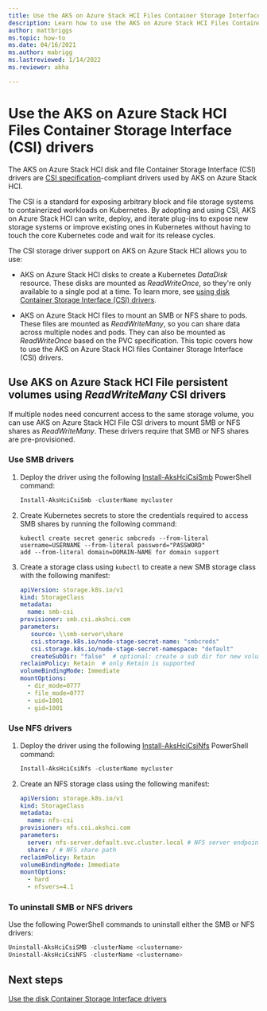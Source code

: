 ```yaml
---
title: Use the AKS on Azure Stack HCI Files Container Storage Interface (CSI) drivers
description: Learn how to use the AKS on Azure Stack HCI Files Container Storage Interface (CSI) drivers.
author: mattbriggs
ms.topic: how-to
ms.date: 04/16/2021
ms.author: mabrigg 
ms.lastreviewed: 1/14/2022
ms.reviewer: abha

---
```


# Use the AKS on Azure Stack HCI Files Container Storage Interface (CSI) drivers

The AKS on Azure Stack HCI disk and file Container Storage Interface (CSI) drivers are [CSI specification](https://github.com/container-storage-interface/spec/blob/master/spec.md)-compliant drivers used by AKS on Azure Stack HCI.

The CSI is a standard for exposing arbitrary block and file storage systems to containerized workloads on Kubernetes. By adopting and using CSI, AKS on Azure Stack HCI can write, deploy, and iterate plug-ins to expose new storage systems or improve existing ones in Kubernetes without having to touch the core Kubernetes code and wait for its release cycles.

The CSI storage driver support on AKS on Azure Stack HCI allows you to use:

- AKS on Azure Stack HCI disks to create a Kubernetes *DataDisk* resource. These disks are mounted as *ReadWriteOnce*, so they're only available to a single pod at a time. To learn more, see [using disk Container Storage Interface (CSI) drivers](./container-storage-interface-disks.md). 

- AKS on Azure Stack HCI files to mount an SMB or NFS share to pods. These files are mounted as *ReadWriteMany*, so you can share data across multiple nodes and pods. They can also be mounted as *ReadWriteOnce* based on the PVC specification. This topic covers how to use the AKS on Azure Stack HCI files Container Storage Interface (CSI) drivers.

## Use AKS on Azure Stack HCI File persistent volumes using _ReadWriteMany_ CSI drivers

If multiple nodes need concurrent access to the same storage volume, you can use AKS on Azure Stack HCI File CSI drivers to mount SMB or NFS shares as *ReadWriteMany*. These drivers require that SMB or NFS shares are pre-provisioned.

### Use SMB drivers

1. Deploy the driver using the following [Install-AksHciCsiSmb](./reference/ps/install-akshcicsismb.md) PowerShell command: 

   ```powershell
   Install-AksHciCsiSmb -clusterName mycluster
   ```

2. Create Kubernetes secrets to store the credentials required to access SMB shares by running the following command:

   ```console
   kubectl create secret generic smbcreds --from-literal username=USERNAME --from-literal password="PASSWORD"
   add --from-literal domain=DOMAIN-NAME for domain support
   ```

3.  Create a storage class using `kubectl` to create a new SMB storage class with the following manifest:

      ```yaml
      apiVersion: storage.k8s.io/v1
      kind: StorageClass
      metadata:
        name: smb-csi
      provisioner: smb.csi.akshci.com
      parameters:
         source: \\smb-server\share
         csi.storage.k8s.io/node-stage-secret-name: "smbcreds"
         csi.storage.k8s.io/node-stage-secret-namespace: "default"
         createSubDir: "false"  # optional: create a sub dir for new volume
      reclaimPolicy: Retain  # only Retain is supported
      volumeBindingMode: Immediate
      mountOptions:
        - dir_mode=0777
        - file_mode=0777
        - uid=1001
        - gid=1001
      ```  

### Use NFS drivers

1. Deploy the driver using the following [Install-AksHciCsiNfs](./reference/ps/install-akshcicsinfs.md) PowerShell command:

   ```powershell
   Install-AksHciCsiNfs -clusterName mycluster
   ```

2. Create an NFS storage class using the following manifest:

      ```yaml
      apiVersion: storage.k8s.io/v1
      kind: StorageClass
      metadata:
        name: nfs-csi
      provisioner: nfs.csi.akshci.com
      parameters:
        server: nfs-server.default.svc.cluster.local # NFS server endpoint
        share: / # NFS share path
      reclaimPolicy: Retain
      volumeBindingMode: Immediate
      mountOptions:
        - hard
        - nfsvers=4.1
      ```

### To uninstall SMB or NFS drivers

Use the following PowerShell commands to uninstall either the SMB or NFS drivers:

```powershell
Uninstall-AksHciCsiSMB -clusterName <clustername>
Uninstall-AksHciCsiNFS -clusterName <clustername>
```

## Next steps

[Use the disk Container Storage Interface drivers](./container-storage-interface-disks.md)

